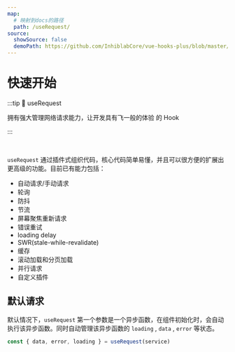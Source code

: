 ```yaml
---
map:
  # 映射到docs的路径
  path: /useRequest/
source:
  showSource: false
  demoPath: https://github.com/InhiblabCore/vue-hooks-plus/blob/master/packages/hooks/src/useRequest/docs/basic/demo/demo.vue
---
```


# 快速开始

:::tip 🚀 useRequest

拥有强大管理网络请求能力，让开发具有飞一般的体验 的 Hook

:::

<br />

`useRequest` 通过插件式组织代码，核心代码简单易懂，并且可以很方便的扩展出更高级的功能。目前已有能力包括：

- 自动请求/手动请求
- 轮询
- 防抖
- 节流
- 屏幕聚焦重新请求
- 错误重试
- loading delay
- SWR(stale-while-revalidate)
- 缓存
- 滚动加载和分页加载
- 并行请求
- 自定义插件

## 默认请求

默认情况下，`useRequest` 第一个参数是一个异步函数，在组件初始化时，会自动执行该异步函数。同时自动管理该异步函数的 `loading` , `data` , `error` 等状态。

```typescript
const { data, error, loading } = useRequest(service)
```

<br />

<demo src="./basic/demo/demo.vue"
  language="vue"
  title=""
  desc="默认发送获取请求"> </demo>
